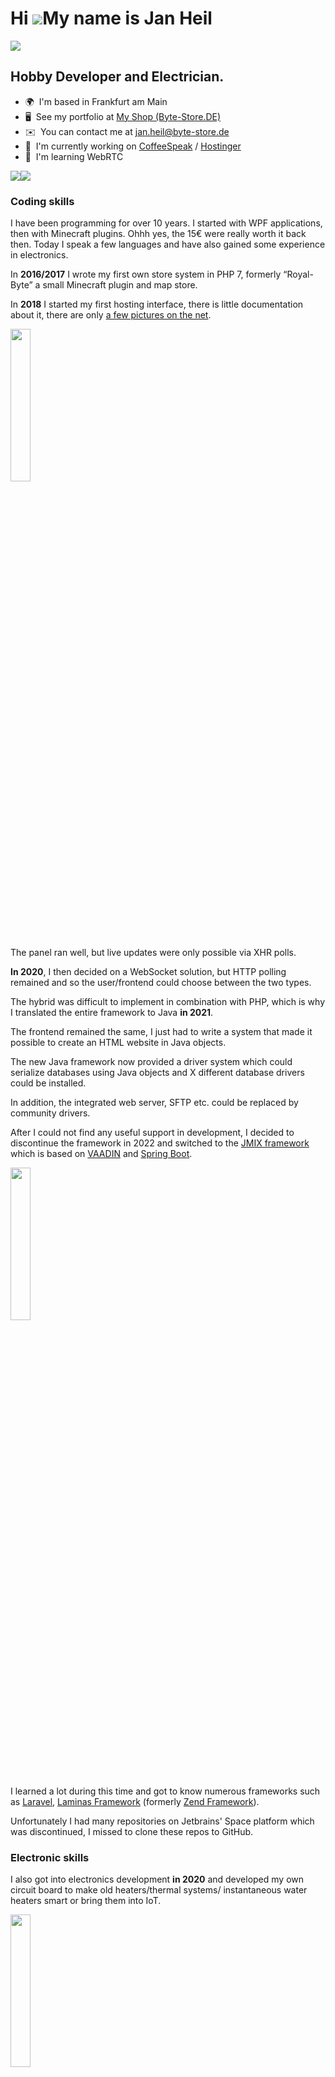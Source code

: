 Hi ![](https://user-images.githubusercontent.com/18350557/176309783-0785949b-9127-417c-8b55-ab5a4333674e.gif)My name is Jan Heil
================================================================================================================================
![](https://komarev.com/ghpvc/?username=Gamer08YT&style=for-the-badge)


Hobby Developer and Electrician.
-------------------------------------------

* 🌍  I'm based in Frankfurt am Main
* 🖥️  See my portfolio at [My Shop (Byte-Store.DE)](http://byte-store.de)
* ✉️  You can contact me at [jan.heil@byte-store.de](mailto:jan.heil@byte-store.de)
* 🚀  I'm currently working on [CoffeeSpeak](http://coffeespeak.byte-store.de/) / [Hostinger](https://byte-storede.github.io/Hostinger-Docs/hostinger.html)
* 🧠  I'm learning WebRTC

<a href="https://www.github.com/Gamer08YT" target="_blank" rel="noreferrer"><img
src="https://img.shields.io/github/followers/Gamer08YT?logo=github&style=for-the-badge&color=0891b2&labelColor=1c1917" /></a><a href="https://www.twitter.com/JaXnPriVate" target="_blank" rel="noreferrer"><img
src="https://img.shields.io/twitter/follow/JaXnPriVate?logo=twitter&style=for-the-badge&color=0891b2&labelColor=1c1917"
/></a>

### Coding skills

I have been programming for over 10 years. I started with WPF applications, then with Minecraft plugins. Ohhh yes, the 15€ were really worth it back then. Today I speak a few languages and have also gained some experience in electronics.

In <b>2016/2017</b> I wrote my first own store system in PHP 7, formerly “Royal-Byte” a small Minecraft plugin and map store.

In <b>2018</b> I started my first hosting interface, there is little documentation about it, there are only [a few pictures on the net](https://sponsor-universe.eu/gallery/image/524-triox/).

<img src="https://github.com/user-attachments/assets/e5b27e21-35fe-4a06-8b91-45b2413ee5cd" width="25%">

The panel ran well, but live updates were only possible via XHR polls.

<b>In 2020</b>, I then decided on a WebSocket solution, but HTTP polling remained and so the user/frontend could choose between the two types.

The hybrid was difficult to implement in combination with PHP, which is why I translated the entire framework to Java <b>in 2021</b>.

The frontend remained the same, I just had to write a system that made it possible to create an HTML website in Java objects.

The new Java framework now provided a driver system which could serialize databases using Java objects and X different database drivers could be installed.

In addition, the integrated web server, SFTP etc. could be replaced by community drivers. 

After I could not find any useful support in development, I decided to discontinue the framework in 2022 and switched to the [JMIX framework](https://www.jmix.io/) which is based on [VAADIN](https://vaadin.com/) and [Spring Boot](https://spring.io/). 

<img src="https://github.com/user-attachments/assets/a3ea8a9a-a7d1-46fc-85cd-d850acce1eb6" width="25%">

I learned a lot during this time and got to know numerous frameworks such as [Laravel](https://laravel.com/), [Laminas Framework](https://getlaminas.org/) (formerly [Zend Framework](https://framework.zend.com/)).

Unfortunately I had many repositories on Jetbrains' Space platform which was discontinued, I missed to clone these repos to GitHub.

### Electronic skills

I also got into electronics development <b>in 2020</b> and developed my own circuit board to make old heaters/thermal systems/ instantaneous water heaters smart or bring them into IoT.

<img src="https://github.com/user-attachments/assets/63e9d70e-a789-4944-aaf9-d04485f4129b" width="25%">

The software was based on [BSB-Lan](https://github.com/fredlcore/BSB-LAN), which was also one of the reasons why I got into Arduino/C++ development.

Final examination winter 2024/2025 in Electronics technician for systems and building technology.

<img src="https://github.com/user-attachments/assets/910d030c-5bf4-4a47-a214-fe1e0f62c290" width="25%">


### Other skills

I learned to use Photoshop at an early age, when I had to design graphics for my online store, and I also gained experience in 3D animation in Cinema 4D.

Today I only use Autodesk Fusion360 to create, model and produce CAD drawings.

### Conclusion

Working on the PC is just a hobby for me, I prefer to do things with my hands.

That's why I started training as an electrician <b>in 2021</b>.

There is also work on the PC in electrical installations, so I have already gained experience with industrial control systems such as Logo or Eaton Easy SPS.

I have also been able to learn a lot about building automation systems such as KNX.

### Skills

## Primary skills

Sorted by learning date!
<p align="left">
<a href="https://www.oracle.com/java/" target="_blank" rel="noreferrer"><img src="https://raw.githubusercontent.com/danielcranney/readme-generator/main/public/icons/skills/java-colored.svg" width="36" height="36" alt="Java" /></a>
<a href="https://www.mysql.com/" target="_blank" rel="noreferrer"><img src="https://raw.githubusercontent.com/danielcranney/readme-generator/main/public/icons/skills/mysql-colored.svg" width="36" height="36" alt="MySQL" /></a>
<a href="https://www.php.net/" target="_blank" rel="noreferrer"><img src="https://raw.githubusercontent.com/danielcranney/readme-generator/main/public/icons/skills/php-colored.svg" width="36" height="36" alt="PHP" /></a>
<a href="https://www.linux.org" target="_blank" rel="noreferrer"><img src="https://raw.githubusercontent.com/danielcranney/readme-generator/main/public/icons/skills/linux-colored.svg" width="36" height="36" alt="Linux" /></a>
<a href="https://getbootstrap.com/" target="_blank" rel="noreferrer"><img src="https://raw.githubusercontent.com/danielcranney/readme-generator/main/public/icons/skills/bootstrap-colored.svg" width="36" height="36" alt="Bootstrap" /></a>
<a href="https://developer.mozilla.org/en-US/docs/Glossary/HTML5" target="_blank" rel="noreferrer"><img src="https://raw.githubusercontent.com/danielcranney/readme-generator/main/public/icons/skills/html5-colored.svg" width="36" height="36" alt="HTML5" /></a>
<a href="https://www.w3.org/TR/CSS/#css" target="_blank" rel="noreferrer"><img src="https://raw.githubusercontent.com/danielcranney/readme-generator/main/public/icons/skills/css3-colored.svg" width="36" height="36" alt="CSS3" /></a>
<a href="https://developer.mozilla.org/en-US/docs/Web/JavaScript" target="_blank" rel="noreferrer"><img src="https://raw.githubusercontent.com/danielcranney/readme-generator/main/public/icons/skills/javascript-colored.svg" width="36" height="36" alt="JavaScript" /></a>
<a href="https://jquery.com/" target="_blank" rel="noreferrer"><img src="https://raw.githubusercontent.com/danielcranney/readme-generator/main/public/icons/skills/jquery-colored.svg" width="36" height="36" alt="JQuery" /></a>
<a href="https://www.typescriptlang.org/" target="_blank" rel="noreferrer"><img src="https://raw.githubusercontent.com/danielcranney/readme-generator/main/public/icons/skills/typescript-colored.svg" width="36" height="36" alt="TypeScript" /></a>
<a href="https://webpack.js.org/" target="_blank" rel="noreferrer"><img src="https://raw.githubusercontent.com/danielcranney/readme-generator/main/public/icons/skills/webpack-colored.svg" width="36" height="36" alt="Webpack" /></a>
 <a href="https://sass-lang.com/" target="_blank" rel="noreferrer"><img src="https://raw.githubusercontent.com/danielcranney/readme-generator/main/public/icons/skills/sass-colored.svg" width="36" height="36" alt="Sass" /></a>
 <a href="https://reactjs.org/" target="_blank" rel="noreferrer"><img src="https://raw.githubusercontent.com/danielcranney/readme-generator/main/public/icons/skills/react-colored.svg" width="36" height="36" alt="React" /></a>

</p>

## Secondary skills
<p align="left">

<a href="https://www.adobe.com/uk/products/photoshop.html" target="_blank" rel="noreferrer"><img src="https://raw.githubusercontent.com/danielcranney/readme-generator/main/public/icons/skills/photoshop-colored.svg" width="36" height="36" alt="Photoshop" /></a>
<a href="https://store.arduino.cc/?gclid=Cj0KCQjw2eilBhCCARIsAG0Pf8uueBifykWcsSS4LPESeGQfxGVKJYnzV7bz471XfknQJy_1VINVWM8aAkLtEALw_wcB" target="_blank" rel="noreferrer"><img src="https://raw.githubusercontent.com/danielcranney/readme-generator/main/public/icons/skills/arduino-colored.svg" width="36" height="36" alt="Arduino" /></a>
<a href="https://docs.microsoft.com/en-us/cpp/?view=msvc-170" target="_blank" rel="noreferrer"><img src="https://raw.githubusercontent.com/danielcranney/readme-generator/main/public/icons/skills/cplusplus-colored.svg" width="36" height="36" alt="C++" /></a>
<a href="https://nodejs.org/en/" target="_blank" rel="noreferrer"><img src="https://raw.githubusercontent.com/danielcranney/readme-generator/main/public/icons/skills/nodejs-colored.svg" width="36" height="36" alt="NodeJS" /></a>
<a href="https://www.figma.com/" target="_blank" rel="noreferrer"><img src="https://raw.githubusercontent.com/danielcranney/readme-generator/main/public/icons/skills/figma-colored.svg" width="36" height="36" alt="Figma" /></a>
<a href="https://www.raspberrypi.org/" target="_blank" rel="noreferrer"><img src="https://raw.githubusercontent.com/danielcranney/readme-generator/main/public/icons/skills/raspberrypi-colored.svg" width="36" height="36" alt="Raspberry Pi" /></a>
<a href="https://www.docker.com/" target="_blank" rel="noreferrer"><img src="https://raw.githubusercontent.com/danielcranney/readme-generator/main/public/icons/skills/docker-colored.svg" width="36" height="36" alt="Docker" /></a>
<a href="https://www.mongodb.com/" target="_blank" rel="noreferrer"><img src="https://raw.githubusercontent.com/danielcranney/readme-generator/main/public/icons/skills/mongodb-colored.svg" width="36" height="36" alt="MongoDB" /></a>

</p>


### Socials

<p align="left"> <a href="https://discord.com/users/jaxnprivate#3503" target="_blank" rel="noreferrer"><img src="https://raw.githubusercontent.com/danielcranney/readme-generator/main/public/icons/socials/discord.svg" width="32" height="32" /></a> <a href="https://www.github.com/Gamer08YT" target="_blank" rel="noreferrer"><img src="https://raw.githubusercontent.com/danielcranney/readme-generator/main/public/icons/socials/github.svg" width="32" height="32" /></a> <a href="https://www.twitter.com/JaXnPriVate" target="_blank" rel="noreferrer"><img src="https://raw.githubusercontent.com/danielcranney/readme-generator/main/public/icons/socials/twitter.svg" width="32" height="32" /></a></p>

### Badges

<b>My GitHub Stats</b>

<a href="http://www.github.com/Gamer08YT"><img src="https://github-readme-stats.vercel.app/api?username=Gamer08YT&show_icons=true&hide=&count_private=true&title_color=0891b2&text_color=ffffff&icon_color=0891b2&bg_color=1c1917&hide_border=true&show_icons=true" alt="Gamer08YT's GitHub stats" /></a>

<b>Top Repositories</b>

<div width="100%" align="center"><a href="https://github.com/Gamer08YT/hostinger" align="left"><img align="left" width="45%" src="https://github-readme-stats.vercel.app/api/pin/?username=Gamer08YT&repo=hostinger&title_color=0891b2&text_color=ffffff&icon_color=0891b2&bg_color=1c1917&hide_border=true&locale=en" /></a><a href="https://github.com/Gamer08YT/unifi-proxy" align="right"><img align="right" width="45%" src="https://github-readme-stats.vercel.app/api/pin/?username=Gamer08YT&repo=unifi-proxy&title_color=0891b2&text_color=ffffff&icon_color=0891b2&bg_color=1c1917&hide_border=true&locale=en" /></a></div>

<br /><br /><br /><br /><br /><br />

<div width="100%" align="center"><a href="https://github.com/Gamer08YT/TS5Extractor" align="left"><img align="left" width="45%" src="https://github-readme-stats.vercel.app/api/pin/?username=Gamer08YT&repo=TS5Extractor&title_color=0891b2&text_color=ffffff&icon_color=0891b2&bg_color=1c1917&hide_border=true&locale=en" /></a><a href="https://github.com/Gamer08YT/TS5Bot" align="right"><img align="right" width="45%" src="https://github-readme-stats.vercel.app/api/pin/?username=Gamer08YT&repo=TS5Bot&title_color=0891b2&text_color=ffffff&icon_color=0891b2&bg_color=1c1917&hide_border=true&locale=en" /></a></div>

<br /><br /><br /><br /><br /><br />
<br /><br /><br />

  <h3> :eyes: Need more stats?</h3>
<div style="
    display: flex;
    align-content: center;
    justify-content: flex-start;
    flex-direction: row;
    align-items: center;
">
  <a>
    <img height="200" align="center" src="https://github-readme-stats-gjjo.vercel.app/api/top-langs/?username=anuraghazra&layout=compact&theme=dark" />
  </a>
  <a>
    <img height=200 align="center" src="https://github-readme-stats-gjjo.vercel.app/api/wakatime?username=JaXnPriVate&theme=dark&custom_title=Monthly%20%Stats&bg_color=30,e96443,904e95&layout=compact&langs_count=8" />
  </a>
</div>
    
### Support Me

<a href="https://www.buymeacoffee.com/jaxnprivate"><img src="https://cdn.buymeacoffee.com/buttons/v2/default-yellow.png" width="200" /></a>
